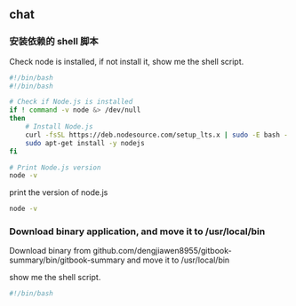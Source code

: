 ## chat

### 安装依赖的 shell 脚本

Check node is installed, if not install it, show me the shell script.


```bash
#!/bin/bash
#!/bin/bash

# Check if Node.js is installed
if ! command -v node &> /dev/null
then
    # Install Node.js
    curl -fsSL https://deb.nodesource.com/setup_lts.x | sudo -E bash -
    sudo apt-get install -y nodejs
fi

# Print Node.js version
node -v
```

print the version of node.js

```bash
node -v
```

### Download binary application, and move it to /usr/local/bin

Download binary from github.com/dengjiawen8955/gitbook-summary/bin/gitbook-summary and move it to /usr/local/bin

show me the shell script.

```bash
#!/bin/bash

